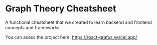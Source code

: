 # Graph Theory Cheatsheet 

A functional cheatsheet that we created to learn backend and frontend concepts and frameworks.

You can acess the project here:
https://react-grafos.vercel.app/